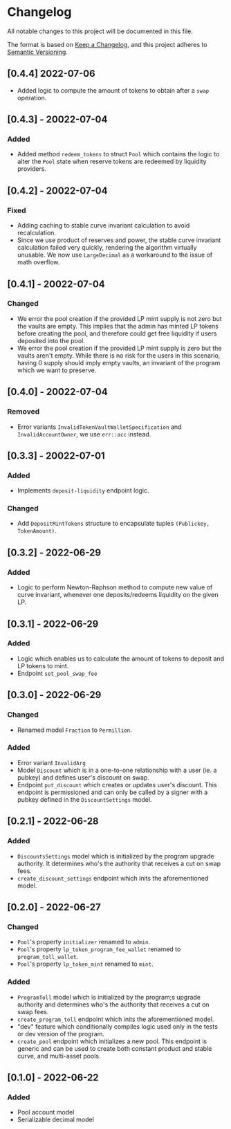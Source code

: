 # Changelog

All notable changes to this project will be documented in this file.

The format is based on [Keep a
Changelog](https://keepachangelog.com/en/1.0.0/), and this project adheres to
[Semantic Versioning](https://semver.org/spec/v2.0.0.html).

## [0.4.4] 2022-07-06

- Added logic to compute the amount of tokens to obtain after a `swap`
  operation.

## [0.4.3] - 20022-07-04

### Added

- Added method `redeem_tokens` to struct `Pool` which contains the logic to alter the `Pool` state when reserve tokens are redeemed by liquidity providers.

## [0.4.2] - 20022-07-04

### Fixed

- Adding caching to stable curve invariant calculation to avoid recalculation.
- Since we use product of reserves and power, the stable curve invariant
  calculation failed very quickly, rendering the algorithm virtually unusable.
  We now use `LargeDecimal` as a workaround to the issue of math overflow.

## [0.4.1] - 20022-07-04

### Changed

- We error the pool creation if the provided LP mint supply is not zero but the
  vaults are empty. This implies that the admin has minted LP tokens before
  creating the pool, and therefore could get free liquidity if users deposited
  into the pool.
- We error the pool creation if the provided LP mint supply is zero but the
  vaults aren't empty. While there is no risk for the users in this scenario,
  having 0 supply should imply empty vaults, an invariant of the program which
  we want to preserve.

## [0.4.0] - 20022-07-04

### Removed

- Error variants `InvalidTokenVaultWalletSpecification` and
  `InvalidAccountOwner`, we use `err::acc` instead.

## [0.3.3] - 20022-07-01

### Added

- Implements `deposit-liquidity` endpoint logic.

### Changed

- Add `DepositMintTokens` structure to encapsulate tuples `(Publickey, TokenAmount)`.

## [0.3.2] - 2022-06-29

### Added

- Logic to perform Newton-Raphson method to compute new value
  of curve invariant, whenever one deposits/redeems liquidity
  on the given LP.

## [0.3.1] - 2022-06-29

### Added

- Logic which enables us to calculate the amount of tokens to deposit and LP
  tokens to mint.
- Endpoint `set_pool_swap_fee`

## [0.3.0] - 2022-06-29

### Changed

- Renamed model `Fraction` to `Permillion`.

### Added

- Error variant `InvalidArg`
- Model `Discount` which is in a one-to-one relationship with a user (ie.
  a pubkey) and defines user's discount on swap.
- Endpoint `put_discount` which creates or updates user's discount. This
  endpoint is permissioned and can only be called by a signer with a pubkey
  defined in the `DiscountSettings` model.

## [0.2.1] - 2022-06-28

### Added

- `DiscountsSettings` model which is initialized by the program upgrade
  authority. It determines who's the authority that receives a cut on swap fees.
- `create_discount_settings` endpoint which inits the aforementioned model.

## [0.2.0] - 2022-06-27

### Changed

- `Pool`'s property `initializer` renamed to `admin`.
- `Pool`'s property `lp_token_program_fee_wallet` renamed to
  `program_toll_wallet`.
- `Pool`'s property `lp_token_mint` renamed to `mint`.

### Added

- `ProgramToll` model which is initialized by the program;s upgrade authority
  and determines who's the authority that receives a cut on swap fees.
- `create_program_toll` endpoint which inits the aforementioned model.
- "dev" feature which conditionally compiles logic used only in the tests or
  dev version of the program.
- `create_pool` endpoint which initializes a new pool. This endpoint is generic
  and can be used to create both constant product and stable curve, and
  multi-asset pools.

## [0.1.0] - 2022-06-22

### Added

- Pool account model
- Serializable decimal model
